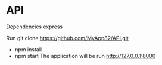 # API

Dependencies
express

Run
 git clone https://github.com/MyApp82/API.git
- npm install
- npm start
The application will be run http://127.0.0.1:8000
